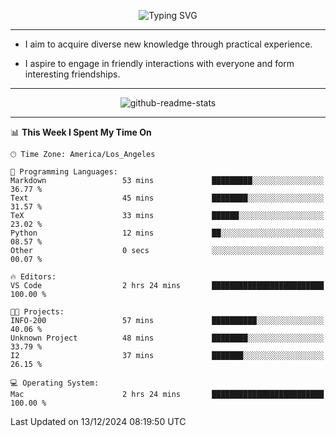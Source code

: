<p align="center">
  <img src="https://readme-typing-svg.demolab.com?font=Fira+Code&weight=500&size=32&duration=2500&pause=1600&center=true&vCenter=true&random=false&width=1024&height=64&lines=Hi+there+%F0%9F%91%8B;I'm+delighted+you+could+make+it+here+%F0%9F%8E%89;I'm+Harry%2C+a+college+student+still+finding+my+way" alt="Typing SVG" />
</p>


---


- I aim to acquire diverse new knowledge through practical experience.

- I aspire to engage in friendly interactions with everyone and form interesting friendships.


---


<p align="center">
  <img src="https://github-readme-stats.vercel.app/api?username=Harry-Jing&show_icons=true" alt="github-readme-stats"/>
</p>


---

<!--START_SECTION:waka-->
📊 **This Week I Spent My Time On** 

```text
🕑︎ Time Zone: America/Los_Angeles

💬 Programming Languages: 
Markdown                 53 mins             █████████░░░░░░░░░░░░░░░░   36.77 % 
Text                     45 mins             ████████░░░░░░░░░░░░░░░░░   31.57 % 
TeX                      33 mins             ██████░░░░░░░░░░░░░░░░░░░   23.02 % 
Python                   12 mins             ██░░░░░░░░░░░░░░░░░░░░░░░   08.57 % 
Other                    0 secs              ░░░░░░░░░░░░░░░░░░░░░░░░░   00.07 % 

🔥 Editors: 
VS Code                  2 hrs 24 mins       █████████████████████████   100.00 % 

🐱‍💻 Projects: 
INFO-200                 57 mins             ██████████░░░░░░░░░░░░░░░   40.06 % 
Unknown Project          48 mins             ████████░░░░░░░░░░░░░░░░░   33.79 % 
I2                       37 mins             ███████░░░░░░░░░░░░░░░░░░   26.15 % 

💻 Operating System: 
Mac                      2 hrs 24 mins       █████████████████████████   100.00 % 
```


 Last Updated on 13/12/2024 08:19:50 UTC
<!--END_SECTION:waka-->
